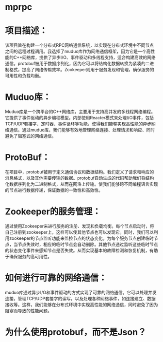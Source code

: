 # mprpc
# 项目描述：
该项目旨在构建一个分布式RPC网络通信系统，以实现在分布式环境中不同节点之间的远程过程调用。我选择了muduo库作为网络通信框架，因为它是一个高性能的C++网络库，提供了异步I/O、事件驱动和多线程支持，适合构建高效的网络通信。protobuf被用于数据序列化，因为它可以将结构化数据转换为紧凑的二进制格式，提高了网络传输效率。Zookeeper则用于服务发现和管理，确保服务的可用性和负载均衡。
# Muduo库：
Muduo库是一个跨平台的C++网络库，主要用于支持高并发的多线程网络编程。它提供了事件驱动的异步编程模型，内部使用Reacter模式来处理I/O事件，包括TCP/UDP套接字、定时器、事件循环等功能，使得我们能够实现高性能的异步网络通信。通过muduo库，我们能够有效地管理网络连接、处理请求和响应、同时避免了阻塞式的网络通信。
# ProtoBuf：
在项目中，protobuf被用于定义通信协议和数据结构。我们定义了请求和响应的消息格式，以及其他需要传输的数据。protobuf自动生成的代码帮助我们将结构化数据序列化为二进制格式，从而在网洛上传输。使我们能够跨不同编程语言实现的节点进行数据传递，保证数据的一致性和高效性。
# Zookeeper的服务管理：
通过使用Zookeeper来进行服务的注册、发现和负载均衡。每个节点启动时，将自己注册到zookeeper上，这样可以使其他节点也可以发现它。同时，我们可以利用zookeeper的节点监听功能来监控节点的状态变化。为每个服务节点创建临时节点，当节点失效时，相应的临时节点会自动删除。其他节点通过监听这些临时节点的状态变化事件来感知节点是否失效。从而实现基本的故障检测和恢复机制，有助于确保服务的高可用性。
# 如何进行可靠的网络通信：
muduo库通过异步I/O和事件驱动的方式实现了可靠的网络通信。它可以处理并发连接，管理TCP/UDP套接字的读写，以及处理各种网络事件，如连接建立、数据接收等。这样，我们能够在分布式环境中实现高性能的网络通信，同时避免了因为阻塞而导致的性能问题。
# 为什么使用protobuf，而不是Json？

